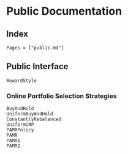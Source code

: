 # Public Documentation

## Index
```@index
Pages = ["public.md"]
```

## Public Interface

```@docs
RewardStyle
```

### Online Portfolio Selection Strategies
```@docs
BuyAndHold
UniformBuyAndHold
ConstantlyRebalanced
UniformCRP
PAMRPolicy
PAMR
PAMR1
PAMR2
```